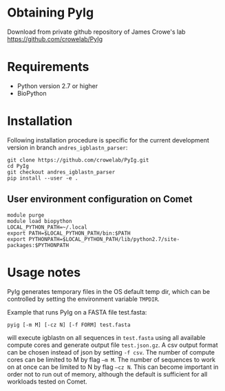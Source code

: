 # Obtaining PyIg

Download from private github repository of James Crowe's lab
<https://github.com/crowelab/PyIg>

# Requirements

* Python version 2.7 or higher
* BioPython

# Installation

Following installation procedure is specific for the current
development version in branch `andres_igblastn_parser`:

```
git clone https://github.com/crowelab/PyIg.git
cd PyIg
git checkout andres_igblastn_parser
pip install --user -e .
```

## User environment configuration on Comet

```
module purge
module load biopython
LOCAL_PYTHON_PATH=~/.local
export PATH=$LOCAL_PYTHON_PATH/bin:$PATH
export PYTHONPATH=$LOCAL_PYTHON_PATH/lib/python2.7/site-packages:$PYTHONPATH
```

# Usage notes

PyIg generates temporary files in the OS default temp dir, which can
be controlled by setting the environment variable `TMPDIR`.

Example that runs PyIg on a FASTA file test.fasta:

`pyig [-m M] [-cz N] [-f FORM] test.fasta`

will execute igblastn on all sequences in `test.fasta` using all
available compute cores and generate output file `test.json.gz`. 
A csv output format can be chosen instead of json by setting `-f
csv`.
The number of compute cores can be limited to M by flag `–m M`.  The
number of sequences to work on at once can be limited to N by flag
`–cz N`. This can become important in order not to run out of memory,
although the default is sufficient for all workloads tested on Comet.
